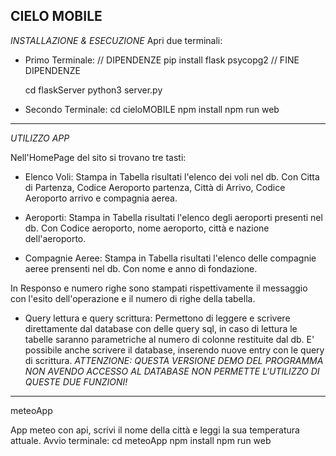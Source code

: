 CIELO MOBILE
----------------------------------------------
*INSTALLAZIONE & ESECUZIONE*
Apri due terminali:

 - Primo Terminale:
 	// DIPENDENZE
 	pip install flask psycopg2
	// FINE DIPENDENZE
	
 	cd flaskServer
 	python3 server.py

 - Secondo Terminale:
	cd cieloMOBILE
	npm install
	npm run web

----------------------------------------------
*UTILIZZO APP*	

Nell'HomePage del sito si trovano tre tasti:
 - Elenco Voli:
 	Stampa in Tabella risultati l'elenco dei voli nel db.
	Con Citta di Partenza, Codice Aeroporto partenza, Città di Arrivo, Codice Aeroporto arrivo e compagnia aerea.

 - Aeroporti:
 	Stampa in Tabella risultati l'elenco degli aeroporti presenti nel db.
 	Con Codice aeroporto, nome aeroporto, città e nazione dell'aeroporto.
 	
 - Compagnie Aeree:
 	Stampa in Tabella risultati l'elenco delle compagnie aeree prensenti nel db.
 	Con nome e anno di fondazione.
 	
In Responso e numero righe sono stampati rispettivamente il messaggio con l'esito dell'operazione e il numero di righe della tabella.

 - Query lettura e query scrittura:
 	Permettono di leggere e scrivere direttamente dal database con delle query sql, in caso di lettura le tabelle saranno parametriche al numero di colonne restituite dal db.
 	E' possibile anche scrivere il database, inserendo nuove entry con le query di scrittura.
 	*ATTENZIONE: QUESTA VERSIONE DEMO DEL PROGRAMMA NON AVENDO ACCESSO AL DATABASE NON PERMETTE L'UTILIZZO DI QUESTE DUE FUNZIONI!*
 	
 	
 	
-------------------------------------------
meteoApp

App meteo con api, scrivi il nome della città e leggi la sua temperatura attuale.
Avvio terminale:
	cd meteoApp	
	npm install
	npm run web

	
